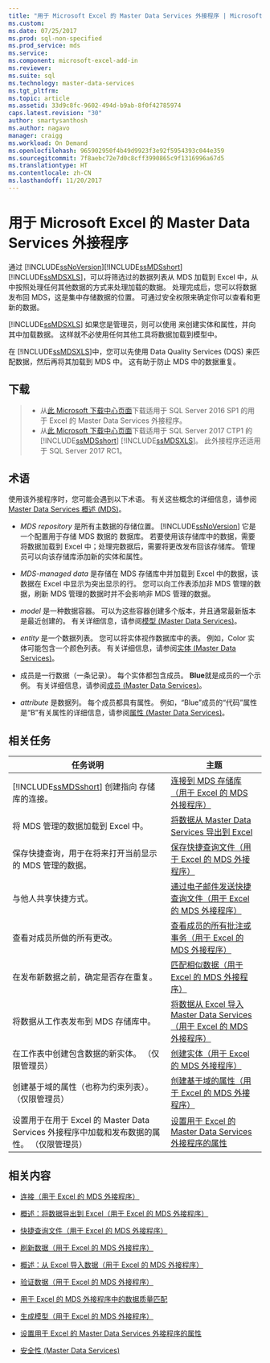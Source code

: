 ```yaml
---
title: "用于 Microsoft Excel 的 Master Data Services 外接程序 | Microsoft Docs"
ms.custom: 
ms.date: 07/25/2017
ms.prod: sql-non-specified
ms.prod_service: mds
ms.service: 
ms.component: microsoft-excel-add-in
ms.reviewer: 
ms.suite: sql
ms.technology: master-data-services
ms.tgt_pltfrm: 
ms.topic: article
ms.assetid: 33d9c8fc-9602-494d-b9ab-8f0f42785974
caps.latest.revision: "30"
author: smartysanthosh
ms.author: nagavo
manager: craigg
ms.workload: On Demand
ms.openlocfilehash: 965902950f4b49d9923f3e92f5954393c044e359
ms.sourcegitcommit: 7f8aebc72e7d0c8cff3990865c9f1316996a67d5
ms.translationtype: HT
ms.contentlocale: zh-CN
ms.lasthandoff: 11/20/2017
---
```

# <a name="master-data-services-add-in-for-microsoft-excel"></a>用于 Microsoft Excel 的 Master Data Services 外接程序
  通过 [!INCLUDE[ssNoVersion](../../includes/ssnoversion-md.md)][!INCLUDE[ssMDSshort](../../includes/ssmdsshort-md.md)][!INCLUDE[ssMDSXLS](../../includes/ssmdsxls-md.md)]，可以将筛选过的数据列表从 MDS 加载到 Excel 中，从中按照处理任何其他数据的方式来处理加载的数据。 处理完成后，您可以将数据发布回 MDS，这是集中存储数据的位置。 可通过安全权限来确定你可以查看和更新的数据。  
  
 [!INCLUDE[ssMDSXLS](../../includes/ssmdsxls-md.md)] 如果您是管理员，则可以使用 来创建实体和属性，并向其中加载数据。 这样就不必使用任何其他工具将数据加载到模型中。  
  
 在 [!INCLUDE[ssMDSXLS](../../includes/ssmdsxls-md.md)]中，您可以先使用 Data Quality Services (DQS) 来匹配数据，然后再将其加载到 MDS 中。 这有助于防止 MDS 中的数据重复。  

## <a name="downloads"></a>下载 
>*  从[此 Microsoft 下载中心页面](https://go.microsoft.com/fwlink/?linkid=836866)下载适用于 SQL Server 2016 SP1 的用于 Excel 的 Master Data Services 外接程序。 
>* 从[此 Microsoft 下载中心页面](https://go.microsoft.com/fwlink/?linkid=836867)下载适用于 SQL Server 2017 CTP1 的 [!INCLUDE[ssMDSshort](../../includes/ssmdsshort-md.md)] [!INCLUDE[ssMDSXLS](../../includes/ssmdsxls-md.md)]。 此外接程序还适用于 SQL Server 2017 RC1。

 
  
## <a name="terms"></a>术语  
 使用该外接程序时，您可能会遇到以下术语。 有关这些概念的详细信息，请参阅 [Master Data Services 概述 (MDS)](../../master-data-services/master-data-services-overview-mds.md)。  
  
-   *MDS repository* 是所有主数据的存储位置。 [!INCLUDE[ssNoVersion](../../includes/ssnoversion-md.md)] 它是一个配置用于存储 MDS 数据的  数据库。 若要使用该存储库中的数据，需要将数据加载到 Excel 中；处理完数据后，需要将更改发布回该存储库。 管理员可以向该存储库添加新的实体和属性。  
  
-   *MDS-managed data* 是存储在 MDS 存储库中并加载到 Excel 中的数据，该数据在 Excel 中显示为突出显示的行。 您可以向工作表添加非 MDS 管理的数据，刷新 MDS 管理的数据时并不会影响非 MDS 管理的数据。  
  
-   *model* 是一种数据容器。 可以为这些容器创建多个版本，并且通常最新版本是最近创建的。 有关详细信息，请参阅[模型 (Master Data Services)](../../master-data-services/models-master-data-services.md)。  
  
-   *entity* 是一个数据列表。 您可以将实体视作数据库中的表。  例如，Color 实体可能包含一个颜色列表。 有关详细信息，请参阅[实体 (Master Data Services)](../../master-data-services/entities-master-data-services.md)。  
  
-   成员是一行数据（一条记录）。 每个实体都包含成员。 **Blue**就是成员的一个示例。 有关详细信息，请参阅[成员 (Master Data Services)](../../master-data-services/members-master-data-services.md)。  
  
-   *attribute* 是数据列。 每个成员都具有属性。 例如，“Blue”成员的“代码”属性是“B”有关属性的详细信息，请参阅[属性 (Master Data Services)](../../master-data-services/attributes-master-data-services.md)。  
  
## <a name="related-tasks"></a>相关任务  
  
|任务说明|主题|  
|----------------------|-----------|  
|[!INCLUDE[ssMDSshort](../../includes/ssmdsshort-md.md)] 创建指向  存储库的连接。|[连接到 MDS 存储库（用于 Excel 的 MDS 外接程序）](../../master-data-services/microsoft-excel-add-in/connect-to-an-mds-repository-mds-add-in-for-excel.md)|  
|将 MDS 管理的数据加载到 Excel 中。|[将数据从 Master Data Services 导出到 Excel](../../master-data-services/microsoft-excel-add-in/export-data-to-excel-from-master-data-services.md)|  
|保存快捷查询，用于在将来打开当前显示的 MDS 管理的数据。|[保存快捷查询文件（用于 Excel 的 MDS 外接程序）](../../master-data-services/microsoft-excel-add-in/save-a-shortcut-query-file-mds-add-in-for-excel.md)|  
|与他人共享快捷方式。|[通过电子邮件发送快捷查询文件（用于 Excel 的 MDS 外接程序）](../../master-data-services/microsoft-excel-add-in/email-a-shortcut-query-file-mds-add-in-for-excel.md)|  
|查看对成员所做的所有更改。|[查看成员的所有批注或事务（用于 Excel 的 MDS 外接程序）](../../master-data-services/microsoft-excel-add-in/view-all-annotations-or-transactions-for-a-member-mds-add-in-for-excel.md)|  
|在发布新数据之前，确定是否存在重复。|[匹配相似数据（用于 Excel 的 MDS 外接程序）](../../master-data-services/microsoft-excel-add-in/match-similar-data-mds-add-in-for-excel.md)|  
|将数据从工作表发布到 MDS 存储库中。|[将数据从 Excel 导入 Master Data Services（用于 Excel 的 MDS 外接程序）](../../master-data-services/microsoft-excel-add-in/import-data-from-excel-to-master-data-services-mds-add-in-for-excel.md)|  
|在工作表中创建包含数据的新实体。 （仅限管理员）|[创建实体（用于 Excel 的 MDS 外接程序）](../../master-data-services/microsoft-excel-add-in/create-an-entity-mds-add-in-for-excel.md)|  
|创建基于域的属性（也称为约束列表）。 （仅限管理员）|[创建基于域的属性（用于 Excel 的 MDS 外接程序）](../../master-data-services/microsoft-excel-add-in/create-a-domain-based-attribute-mds-add-in-for-excel.md)|  
|设置用于在用于 Excel 的 Master Data Services 外接程序中加载和发布数据的属性。 （仅限管理员）|[设置用于 Excel 的 Master Data Services 外接程序的属性](../../master-data-services/microsoft-excel-add-in/setting-properties-for-master-data-services-add-in-for-excel.md)|  
  
## <a name="related-content"></a>相关内容  
  
-   [连接（用于 Excel 的 MDS 外接程序）](../../master-data-services/microsoft-excel-add-in/connections-mds-add-in-for-excel.md)  
  
-   [概述：将数据导出到 Excel（用于 Excel 的 MDS 外接程序）](../../master-data-services/microsoft-excel-add-in/overview-exporting-data-to-excel-mds-add-in-for-excel.md)  
  
-   [快捷查询文件（用于 Excel 的 MDS 外接程序）](../../master-data-services/microsoft-excel-add-in/shortcut-query-files-mds-add-in-for-excel.md)  
  
-   [刷新数据（用于 Excel 的 MDS 外接程序）](../../master-data-services/microsoft-excel-add-in/refreshing-data-mds-add-in-for-excel.md)  
  
-   [概述：从 Excel 导入数据（用于 Excel 的 MDS 外接程序）](../../master-data-services/microsoft-excel-add-in/overview-importing-data-from-excel-mds-add-in-for-excel.md)  
  
-   [验证数据（用于 Excel 的 MDS 外接程序）](../../master-data-services/microsoft-excel-add-in/validating-data-mds-add-in-for-excel.md)  
  
-   [用于 Excel 的 MDS 外接程序中的数据质量匹配](../../master-data-services/microsoft-excel-add-in/data-quality-matching-in-the-mds-add-in-for-excel.md)  
  
-   [生成模型（用于 Excel 的 MDS 外接程序）](../../master-data-services/microsoft-excel-add-in/building-a-model-mds-add-in-for-excel.md)  
  
-   [设置用于 Excel 的 Master Data Services 外接程序的属性](../../master-data-services/microsoft-excel-add-in/setting-properties-for-master-data-services-add-in-for-excel.md)  
  
-   [安全性 (Master Data Services)](../../master-data-services/security-master-data-services.md)  
  
  

